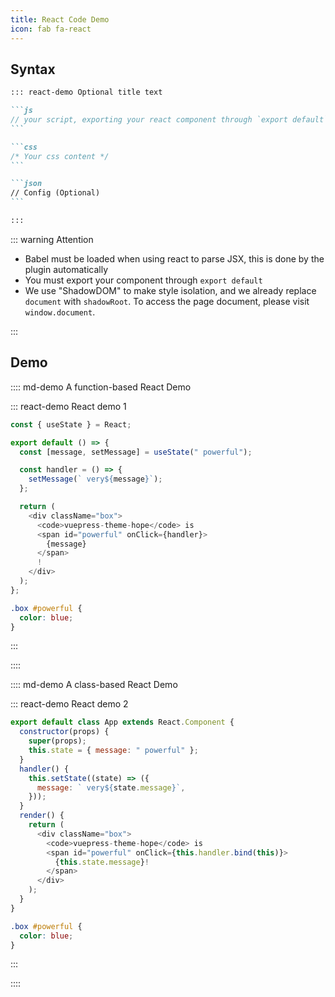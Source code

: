 ```yaml
---
title: React Code Demo
icon: fab fa-react
---
```


## Syntax

<!-- #region syntax -->

````md
::: react-demo Optional title text

```js
// your script, exporting your react component through `export default`
```

```css
/* Your css content */
```

```json
// Config (Optional)
```

:::
````

<!-- #endregion syntax -->

::: warning Attention

- Babel must be loaded when using react to parse JSX, this is done by the plugin automatically
- You must export your component through `export default`
- We use "ShadowDOM" to make style isolation, and we already replace `document` with `shadowRoot`. To access the page document, please visit `window.document`.

:::

## Demo

<!-- #region demo -->

:::: md-demo A function-based React Demo

::: react-demo React demo 1

```js
const { useState } = React;

export default () => {
  const [message, setMessage] = useState(" powerful");

  const handler = () => {
    setMessage(` very${message}`);
  };

  return (
    <div className="box">
      <code>vuepress-theme-hope</code> is
      <span id="powerful" onClick={handler}>
        {message}
      </span>
      !
    </div>
  );
};
```

```css
.box #powerful {
  color: blue;
}
```

:::

::::

:::: md-demo A class-based React Demo

::: react-demo React demo 2

```js
export default class App extends React.Component {
  constructor(props) {
    super(props);
    this.state = { message: " powerful" };
  }
  handler() {
    this.setState((state) => ({
      message: ` very${state.message}`,
    }));
  }
  render() {
    return (
      <div className="box">
        <code>vuepress-theme-hope</code> is
        <span id="powerful" onClick={this.handler.bind(this)}>
          {this.state.message}!
        </span>
      </div>
    );
  }
}
```

```css
.box #powerful {
  color: blue;
}
```

:::

::::

<!-- #endregion demo -->
